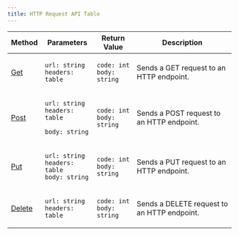 ```yaml
---
title: HTTP Request API Table
---
```


| Method                                                   | Parameters                                                                                     | Return Value                                                 | Description                                 |
| -------------------------------------------------------- | ---------------------------------------------------------------------------------------------- | ------------------------------------------------------------ | ------------------------------------------- |
| [Get](../../api-reference/http-request-api/get.md)       | <p><code>url: string</code><br><code>headers: table</code></p>                                 | <p><code>code: int</code> <br> <code>body: string</code></p> | Sends a GET request to an HTTP endpoint.    |
| [Post](../../api-reference/http-request-api/post.md)     | <p><code>url: string</code><br><code>headers: table</code></p><p><code>body: string</code></p> | <p><code>code: int</code> <br> <code>body: string</code></p> | Sends a POST request to an HTTP endpoint.   |
| [Put](../../api-reference/http-request-api/put.md)       | <p><code>url: string</code><br><code>headers: table</code><br> <code>body: string</code></p>   | <p><code>code: int</code> <br> <code>body: string</code></p> | Sends a PUT request to an HTTP endpoint.    |
| [Delete](../../api-reference/http-request-api/delete.md) | <p><code>url: string</code><br><code>headers: table</code></p>                                 | <p><code>code: int</code> <br> <code>body: string</code></p> | Sends a DELETE request to an HTTP endpoint. |
